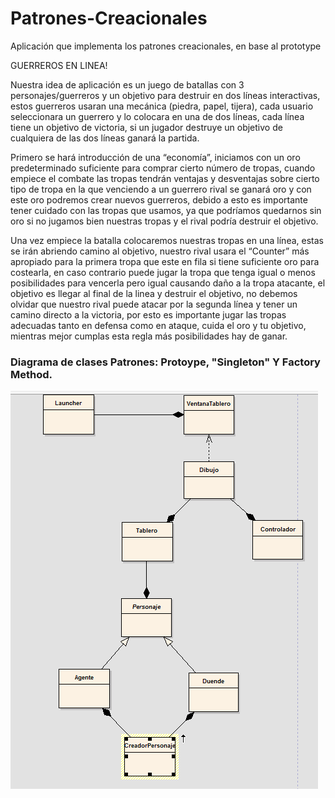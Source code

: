 # Patrones-Creacionales
Aplicación que implementa los patrones creacionales, en base al prototype

GUERREROS EN LINEA!

Nuestra idea de aplicación es un juego de batallas con 3 personajes/guerreros y un objetivo para destruir en dos líneas interactivas, estos guerreros usaran una mecánica (piedra, papel, tijera), cada usuario seleccionara un guerrero y lo colocara en una de dos líneas, cada línea tiene un objetivo de victoria, si un jugador destruye un objetivo de cualquiera de las dos líneas ganará la partida.

Primero se hará introducción de una “economía”, iniciamos con un oro predeterminado suficiente para comprar cierto número de tropas, cuando empiece el combate las tropas tendrán ventajas y desventajas sobre cierto tipo de tropa en la que venciendo a un guerrero rival se ganará oro y con este oro podremos crear nuevos guerreros, debido a esto es importante tener cuidado con las tropas que usamos, ya que podríamos quedarnos sin oro si no jugamos bien nuestras tropas y el rival podría destruir el objetivo.

Una vez empiece la batalla colocaremos nuestras tropas en una línea, estas se irán abriendo camino al objetivo, nuestro rival usara el “Counter” más apropiado para la primera tropa que este en fila si tiene suficiente oro para costearla, en caso contrario puede jugar la tropa que tenga igual o menos posibilidades para vencerla pero igual causando daño a la tropa atacante, el objetivo es llegar al final de la linea y destruir el objetivo, no debemos olvidar que nuestro rival puede atacar por la segunda línea y tener un camino directo a la victoria, por esto es importante jugar las tropas adecuadas tanto en defensa como en ataque, cuida el oro y tu objetivo, mientras mejor cumplas esta regla más posibilidades hay de ganar.


### Diagrama de clases Patrones: Protoype, "Singleton" Y Factory Method.
![DiagramaJuego.png](https://github.com/CarlosLopez98/Patrones-Creacionales/blob/master/DiagramaJuego.png)

